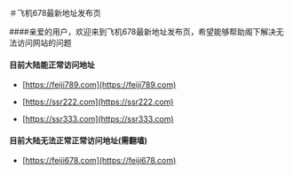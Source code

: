 ＃飞机678最新地址发布页

####亲爱的用户，欢迎来到飞机678最新地址发布页，希望能够帮助阁下解决无法访问网站的问题

#### 目前大陆能正常访问地址
* [https://feiji789.com](https://feiji789.com)

* [https://ssr222.com](https://ssr222.com)

* [https://ssr333.com](https://ssr333.com)

#### 目前大陆无法正常正常访问地址(需翻墙)

* [https://feiji678.com](https://feiji678.com)
